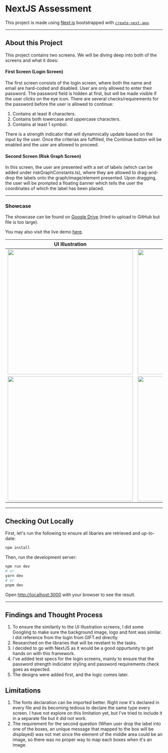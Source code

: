 # NextJS Assessment

This project is made using [Next.js](https://nextjs.org/) bootstrapped with [`create-next-app`](https://github.com/vercel/next.js/tree/canary/packages/create-next-app).

---

## About this Project

This project contains two screens. We will be diving deep into both of the screens and what it does:

#### First Screen (Login Screen)
The first screen consists of the login screen, where both the name and email are hard-coded and disabled.
User are only allowed to enter their password.
The password field is hidden at first, but will be made visible if the user clicks on the eye icon.
There are several checks/requirements for the password before the user is allowed to continue:

1. Contains at least 8 characters.
2. Contains both lowercase and uppercase characters.
3. Contains at least 1 symbol.

There is a strength indicator that will dynamnically update based on the input by the user.
Once the criterias are fuffilled, the Continue button will be enabled and the user are allowed to proceed.


#### Second Screen (Risk Graph Screen)
In this screen, the user are presented with a set of labels (which can be added under riskGraphConstants.ts), where they are allowed to drag-and-drop the labels onto the graph/image/element presented. Upon dragging, the user will be prompted a floating banner which tells the user the coordinates of which the label has been placed.

---

### Showcase

The showcase can be found on [Google Drive](https://drive.google.com/file/d/1AxB3EdkaKvxjhF-JhC7dlJgsIxMtnoEg/view?usp=share_link) (tried to upload to GitHub but file is too large).


You may also visit the live demo [here](https://dylan-next-js-assessment.vercel.app/).

| UI Illustration  | Development |
| ------------- | ------------- |
| <img src="https://user-images.githubusercontent.com/16792330/221594820-ad06b037-5c2b-4d48-aa3d-73fac7a2375d.png" width=400 /> | <img src="https://user-images.githubusercontent.com/16792330/221595473-2739eb0b-7814-4dff-812e-8d7ea22090e2.png" width=400 /> |
| <img src="https://user-images.githubusercontent.com/16792330/221596539-a68418c2-327c-4a23-ad7b-b25dc5934882.png" width=400 /> | <img src="https://user-images.githubusercontent.com/16792330/221596589-60b839f4-e656-40df-baee-043ff0f283cd.png" width=400 /> |

---

## Checking Out Locally

First, let's run the following to ensure all libaries are retrieved and up-to-date:

```bash
npm install
```

Then, run the development server:

```bash
npm run dev
# or
yarn dev
# or
pnpm dev
```

Open [http://localhost:3000](http://localhost:3000) with your browser to see the result.

---

## Findings and Thought Process

1. To ensure the similarity to the UI Illustration screens, I did some Googling to make sure the background image, logo and font was similar. I did reference from the login from GIFT.ed directly.
2. Researched on the libraries that will be revelant to the tasks.
4. I decided to go with NextJS as it would be a good oppurtunity to get hands on with this framework.
5. I've added test specs for the login screens, mainly to ensure that the password strength indiciator styling and password requirements check goes as expected.
6. The designs were added first, and the logic comes later.

## Limitations

1. The fonts declaration can be imported better. Right now it's declared in every file and its becoming tedious to declare the same type every screen. I have not explore on this limitation yet, but I've tried to include it in a separate file but it did not work.
2. The requirement for the second question (When user drop the label into one of the boxes, an unique message that mapped to the
box will be displayed) was not met since the element of the middle area could be an image, so there was no proper way to map each boxes when it's an image.



